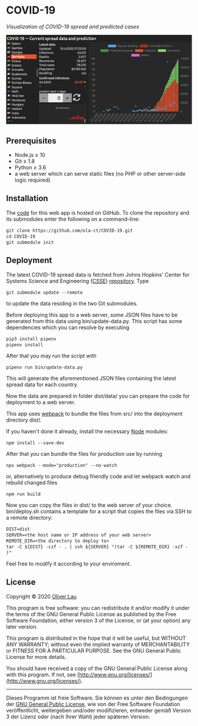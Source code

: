 # COVID-19

_Visualization of COVID-19 spread and predicted cases_

![COVID-19 web app](webapp-preview.png)

## Prerequisites

 - Node.js ≥ 10
 - Git ≥ 1.8
 - Python ≥ 3.6
 - a web server which can serve static files (no PHP or other server-side logic required)

## Installation

The [code](https://github.com/ola-ct/COVID-19) for this web app is hosted on GitHub. To clone the repository and its submodules enter the following on a command-line:

```
git clone https://github.com/ola-ct/COVID-19.git
cd COVID-19
git submodule init
```

## Deployment

The latest COVID-19 spread data is fetched from Johns Hopkins' Center for Systems Science and Engineering ([CSSE](https://coronavirus.jhu.edu/map.html)) [repository](https://github.com/CSSEGISandData/COVID-19). Type

```
git submodule update --remote
```

to update the data residing in the two Git submodules.

Before deploying this app to a web server, some JSON files have to be generated from this data using bin/update-data.py. This script has some dependencies which you can resolve by executing

```
pip3 install pipenv
pipenv install
```

After that you may run the script with

```
pipenv run bin/update-data.py
```

This will generate the aforementioned JSON files containing the latest spread data for each country.

Now the data are prepared in folder dist/data/ you can prepare the code for deployment to a web server.

This app uses [webpack](https://webpack.js.org/) to bundle the files from src/ into the deployment directory dist/.

If you haven't done it already, install the necessary [Node](https://nodejs.org/) modules: 

```
npm install --save-dev
```

After that you can bundle the files for production use by running

```
npx webpack --mode="production" --no-watch
```

or, alternatively to produce debug friendly code and let webpack watch and rebuild changed files

```
npm run build
```

Now you can copy the files in dist/ to the web server of your choice. bin/deploy.sh contains a template for a script that copies the files via SSH to a remote directory:

```
DIST=dist
SERVER=<the host name or IP address of your web server>
REMOTE_DIR=<the directory to deploy to>
tar -C ${DIST} -czf - . | ssh ${SERVER} "(tar -C ${REMOTE_DIR} -xzf - )"
```

Feel free to modify it according to your enviroment.


## License

Copyright &copy; 2020 [Oliver Lau](mailto:oliver@ersatzworld.net)

This program is free software: you can redistribute it and/or modify it under the terms of the GNU General Public License as published by the Free Software Foundation, either version 3 of the License, or (at your option) any later version.

This program is distributed in the hope that it will be useful, but WITHOUT ANY WARRANTY; without even the implied warranty of MERCHANTABILITY or FITNESS FOR A PARTICULAR PURPOSE.  See the GNU General Public License for more details.

You should have received a copy of the GNU General Public License along with this program. If not, see [http://www.gnu.org/licenses/](http://www.gnu.org/licenses/).

---

Dieses Programm ist freie Software. Sie können es unter den Bedingungen der [GNU General Public License](http://www.gnu.org/licenses/gpl-3.0), wie von der Free Software Foundation veröffentlicht, weitergeben und/oder modifizieren, entweder gemäß Version 3 der Lizenz oder (nach Ihrer Wahl) jeder späteren Version.
